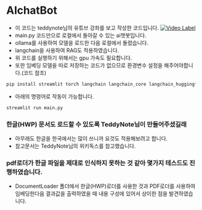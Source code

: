 # AIchatBot

- 이 코드는 teddynote님의 유튜브 강좌를 보고 작성한 코드입니다.
[![Video Label](https://img.youtube.com/vi/VkcaigvTrug/0.jpg)](https://youtu.be/VkcaigvTrug?feature=shared)
- main.py 코드만으로 로컬에서 돌아갈 수 있는 ai챗봇입니다.
- ollama를 사용하여 모델을 로드한 다음 로컬에서 돌렸습니다.
- langchain을 사용하여 RAG도 적용하였습니다.
- 위 코드를 실행하기 위해서는 gpu 가속도 필요합니다.
- 또한 임베딩 모델을 따로 저장하는 코드가 없으므로 환경변수 설정을 해주어야합니다.(코드 참조)
```bash
pip install streamlit torch langchain langchain_core langchain_huggingface langchain_community unstructured faiss-cpu numpy pandas requests lxml python-docx
```
- 아래의 명령어로 작동이 가능합니다.
```bash
streamlit run main.py
```

### 한글(HWP) 문서도 로드할 수 있도록 TeddyNote님이 만들어주셨길래
- 아무래도 한글을 한국에서는 많이 쓰니까 요것도 적용해보려고 합니다.
- 참고문서는 TeddyNote님의 위키독스를 참고했습니다.

### pdf로더가 한글 파일을 제대로 인식하지 못하는 것 같아 몇가지 테스드도 진행하였습니다.
- DocumentLoader 폴더에서 한글(HWP)로더를 사용한 것과 PDF로더를 사용하여 임베딩한다음 결과값을 출력하였을 때 내용 구성에 있어서 상이한 점을 발견하였습니다.